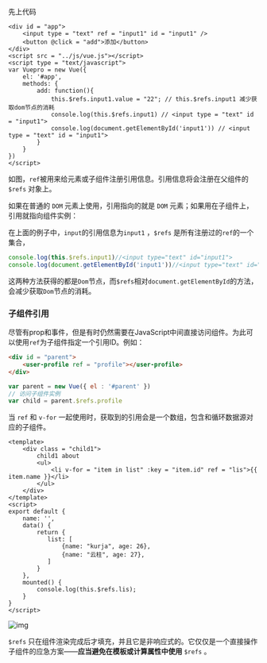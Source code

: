 先上代码

```vue
<div id = "app">
	<input type = "text" ref = "input1" id = "input1" />
    <button @click = "add">添加</button>
</div>
<script src = "../js/vue.js"></script>
<script type = "text/javascript">
var Vuepro = new Vue({
    el: '#app',
    methods: {
        add: function(){
            this.$refs.input1.value = "22"; // this.$refs.input1 减少获取dom节点的消耗
            console.log(this.$refs.input1) // <input type = "text" id = "input1">
            console.log(document.getElementById('input1')) // <input type = "text" id = "input1">
        }
    }
})
</script>
```

如图，`ref`被用来给元素或子组件注册引用信息。引用信息将会注册在父组件的 `$refs` 对象上。

如果在普通的 `DOM` 元素上使用，引用指向的就是 `DOM` 元素；如果用在子组件上，引用就指向组件实例：

在上面的例子中，`input`的引用信息为`input1` ，`$refs` 是所有注册过的`ref`的一个集合，

```js
console.log(this.$refs.input1)//<input type="text" id="input1">
console.log(document.getElementById('input1'))//<input type="text" id="input1">
```

 这两种方法获得的都是`Dom`节点，而`$refs`相对`document.getElementById`的方法，会减少获取`Dom`节点的消耗。

### 子组件引用

尽管有prop和事件，但是有时仍然需要在JavaScript中间直接访问组件。为此可以使用`ref`为子组件指定一个引用ID。例如：

```html
<div id = "parent">
	<user-profile ref = "profile"></user-profile>
</div>
```

```js
var parent = new Vue({ el : '#parent' })
// 访问子组件实例
var child = parent.$refs.profile
```

当 `ref` 和 `v-for` 一起使用时，获取到的引用会是一个数组，包含和循环数据源对应的子组件。

```vue
<template>
	<div class = "child1">
        child1 about
        <ul>
            <li v-for = "item in list" :key = "item.id" ref = "lis">{{ item.name }}</li>
    	</ul>
    </div>
</template>
<script>
export default {
    name: '',
    data() {
        return {
           list: [
               {name: "kurja", age: 26},
               {name: "云柱", age: 27},
           ] 
        }
    },
    mounted() {
        console.log(this.$refs.lis);
    }
}
</script>
```

![img](https://img2020.cnblogs.com/blog/1089028/202010/1089028-20201015094709817-894750590.png)

`$refs` 只在组件渲染完成后才填充，并且它是非响应式的。它仅仅是一个直接操作子组件的应急方案——**应当避免在模板或计算属性中使用** `$refs` 。